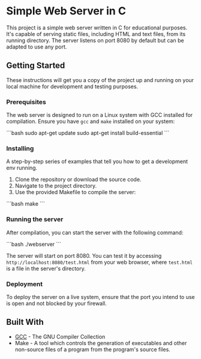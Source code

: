 # Simple Web Server in C

This project is a simple web server written in C for educational purposes. It's capable of serving static files, including HTML and text files, from its running directory. The server listens on port 8080 by default but can be adapted to use any port.

## Getting Started

These instructions will get you a copy of the project up and running on your local machine for development and testing purposes.

### Prerequisites

The web server is designed to run on a Linux system with GCC installed for compilation. Ensure you have `gcc` and `make` installed on your system:

\```bash
sudo apt-get update
sudo apt-get install build-essential
\```

### Installing

A step-by-step series of examples that tell you how to get a development env running.

1. Clone the repository or download the source code.
2. Navigate to the project directory.
3. Use the provided Makefile to compile the server:

\```bash
make
\```

### Running the server

After compilation, you can start the server with the following command:

\```bash
./webserver
\```

The server will start on port 8080. You can test it by accessing `http://localhost:8080/test.html` from your web browser, where `test.html` is a file in the server's directory.

### Deployment

To deploy the server on a live system, ensure that the port you intend to use is open and not blocked by your firewall.

## Built With

* [GCC](https://gcc.gnu.org/) - The GNU Compiler Collection
* Make - A tool which controls the generation of executables and other non-source files of a program from the program's source files.

